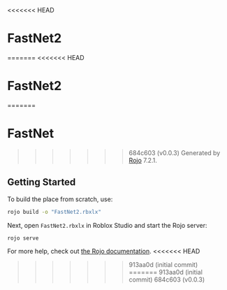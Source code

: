 <<<<<<< HEAD
# FastNet2
=======
<<<<<<< HEAD
# FastNet2
=======
# FastNet
>>>>>>> 684c603 (v0.0.3)
Generated by [Rojo](https://github.com/rojo-rbx/rojo) 7.2.1.

## Getting Started
To build the place from scratch, use:

```bash
rojo build -o "FastNet2.rbxlx"
```

Next, open `FastNet2.rbxlx` in Roblox Studio and start the Rojo server:

```bash
rojo serve
```

For more help, check out [the Rojo documentation](https://rojo.space/docs).
<<<<<<< HEAD
>>>>>>> 913aa0d (initial commit)
=======
>>>>>>> 913aa0d (initial commit)
>>>>>>> 684c603 (v0.0.3)